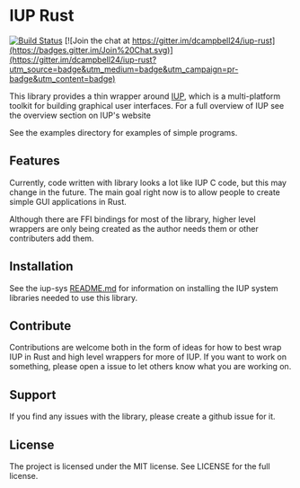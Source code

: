 IUP Rust
========

[![Build Status](https://travis-ci.org/dcampbell24/iup-rust.svg)](https://travis-ci.org/dcampbell24/iup-rust)
[![Join the chat at https://gitter.im/dcampbell24/iup-rust](https://badges.gitter.im/Join%20Chat.svg)](https://gitter.im/dcampbell24/iup-rust?utm_source=badge&utm_medium=badge&utm_campaign=pr-badge&utm_content=badge)

This library provides a thin wrapper around [IUP][1], which is a multi-platform
toolkit for building graphical user interfaces. For a full overview of IUP see
the overview section on IUP's website

[1]: http://www.tecgraf.puc-rio.br/iup/

See the examples directory for examples of simple programs.

Features
--------

Currently, code written with library looks a lot like IUP C code, but this may
change in the future. The main goal right now is to allow people to create
simple GUI applications in Rust.

Although there are FFI bindings for most of the library, higher level wrappers
are only being created as the author needs them or other contributers add them.

Installation
------------

See the iup-sys [README.md](https://github.com/dcampbell24/iup-rust/tree/master/iup-sys)
for information on installing the IUP system libraries needed to use this
library.

Contribute
----------

Contributions are welcome both in the form of ideas for how to best wrap IUP in
Rust and high level wrappers for more of IUP. If you want to work on something,
please open a issue to let others know what you are working on.

Support
-------

If you find any issues with the library, please create a github issue for it.

License
-------

The project is licensed under the MIT license. See LICENSE for the full license.

